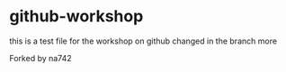 # github-workshop
this is a test file
for the workshop
on github
changed in the branch
more


Forked by na742
